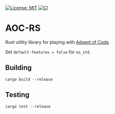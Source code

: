 [![License: MIT](https://img.shields.io/badge/License-MIT-green.svg)](https://opensource.org/licenses/MIT)
[![CI](https://github.com/PotatoMaster101/aoc-rs/actions/workflows/rust.yml/badge.svg)](https://github.com/PotatoMaster101/aoc-rs/actions/workflows/rust.yml)

# AOC-RS
Rust utility library for playing with [Advent of Code](https://adventofcode.com/).

Set `default-features = false` for `no_std`.

## Building
```
cargo build --release
```

## Testing
```
cargo test --release
```
